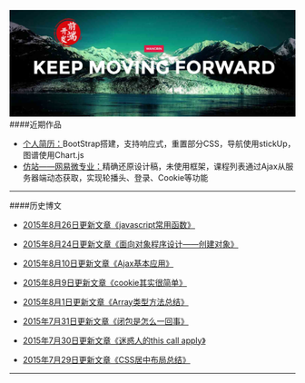 ![WANGBIN·BLOG](blog/images/readme.jpg)
####近期作品
* [个人简历：](http://wangbin2015.github.io/)BootStrap搭建，支持响应式，重置部分CSS，导航使用stickUp，图谱使用Chart.js              
* [仿站——网易微专业：](http://wangbin2015.github.io/wy/index.html)精确还原设计稿，未使用框架，课程列表通过Ajax从服务器端动态获取，实现轮播头、登录、Cookie等功能
***
####历史博文
* [2015年8月26日更新文章《javascript常用函数》](https://github.com/wangbin2015/wangbin2015.github.io/blob/master/blog/posts/javascript%E5%B8%B8%E7%94%A8%E5%87%BD%E6%95%B0.md)

* [2015年8月24日更新文章《面向对象程序设计——创建对象》](https://github.com/wangbin2015/wangbin2015.github.io/blob/master/blog/posts/%E9%9D%A2%E5%90%91%E5%AF%B9%E8%B1%A1%E7%A8%8B%E5%BA%8F%E8%AE%BE%E8%AE%A1-%E5%88%9B%E5%BB%BA%E5%AF%B9%E8%B1%A1.md) 

* [2015年8月10日更新文章《Ajax基本应用》](https://github.com/wangbin2015/wangbin2015.github.io/blob/master/blog/posts/Ajax%E5%9F%BA%E6%9C%AC%E5%BA%94%E7%94%A8.md) 

* [2015年8月9日更新文章《cookie其实很简单》](https://github.com/wangbin2015/wangbin2015.github.io/blob/master/blog/posts/cookie%E5%85%B6%E5%AE%9E%E5%BE%88%E7%AE%80%E5%8D%95.md)        

* [2015年8月1日更新文章《Array类型方法总结》](https://github.com/wangbin2015/wangbin2015.github.io/blob/master/blog/posts/Array%E7%B1%BB%E5%9E%8B%E6%96%B9%E6%B3%95%E6%80%BB%E7%BB%93.md)       

* [2015年7月31日更新文章《闭包是怎么一回事》](https://github.com/wangbin2015/wangbin2015.github.io/blob/master/blog/posts/%E9%97%AD%E5%8C%85%E6%98%AF%E6%80%8E%E4%B9%88%E4%B8%80%E5%9B%9E%E4%BA%8B.md)

* [2015年7月30日更新文章《迷惑人的this call apply》](https://github.com/wangbin2015/wangbin2015.github.io/blob/master/blog/posts/%E8%BF%B7%E6%83%91%E4%BA%BA%E7%9A%84this%20call%20apply.md)       

* [2015年7月29日更新文章《CSS居中布局总结》](https://github.com/wangbin2015/wangbin2015.github.io/blob/master/blog/posts/CSS%E5%B1%85%E4%B8%AD%E5%B8%83%E5%B1%80%E6%80%BB%E7%BB%93.md)    
***
